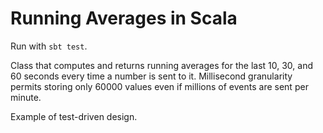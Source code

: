 # Running Averages in Scala

Run with `sbt test`.

Class that computes and returns running averages for the last 10, 30, and 60 seconds every time a number is sent
to it. Millisecond granularity permits storing only 60000 values even if millions of events are sent per minute.

Example of test-driven design.
